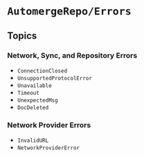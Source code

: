 # ``AutomergeRepo/Errors``

## Topics

### Network, Sync, and Repository Errors

- ``ConnectionClosed``
- ``UnsupportedProtocolError``
- ``Unavailable``
- ``Timeout``
- ``UnexpectedMsg``
- ``DocDeleted``

### Network Provider Errors

- ``InvalidURL``
- ``NetworkProviderError``
